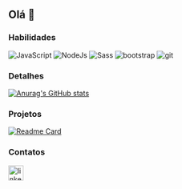 ## Olá 👋

### Habilidades 
![JavaScript](https://img.shields.io/badge/JavaScript-F7DF1E?logo=javascript&logoColor=black&style=for-the-badge)
![NodeJs](https://img.shields.io/badge/Node.js-43853D?logo=node.js&logoColor=white&style=for-the-badge)
![Sass](https://img.shields.io/badge/Sass-CC6699?logo=sass&logoColor=white&style=for-the-badge)
![bootstrap](https://img.shields.io/badge/Bootstrap-563D7C?logo=bootstrap&logoColor=white&style=for-the-badge)
![git](https://img.shields.io/badge/Git-E34F26?logo=git&logoColor=white&style=for-the-badge)

### Detalhes

[![Anurag's GitHub stats](https://github-readme-stats.vercel.app/api?username=enzonagasava&theme=dark)](https://github.com/enzonagasava/github-readme-stats)

### Projetos
[![Readme Card](https://github-readme-stats.vercel.app/api/pin/?username=enzonagasava&repo=clone-card-netflix)](https://github.com/enzonagasava/clone-card-netflix)

### Contatos
[<img src='https://img.shields.io/badge/LinkedIn-0A66C2?logo=linkedin&logoColor=white&style=for-the-badge' alt='linkedin' height='30'>](https://www.linkedin.com/in/enzo-nagasava/)
